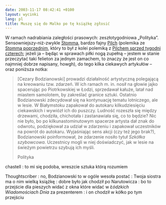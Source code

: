 ```yaml
---
date: 2003-11-17 08:42:41 +0100
layout: wycinki
lang: pl
title: Muszę się do Malko po tę książkę zgłosić
---
```


W ramach nadrabiania zaległości prasowych: zeszłotygodniowa „Polityka”. Sensowniejszy-niż-zwykle [Stomma](http://archiwum.polityka.pl/art/381480.html 'Oszczędzanie podeszwy'), bardzo fajny [Pilch](http://archiwum.polityka.pl/art/381481.html 'Bóg wybacza') (polemika ze [Stommą poprzednim](http://archiwum.polityka.pl/art/381355.html 'O istocie rzeczy'), który to był z kolei polemiką z [Pilchem sprzed tygodni czterech](http://archiwum.polityka.pl/art/381214.html 'O kunszcie nogi'); jeżeli ja – będąc w sprawach piłki nogą zupełną – jestem w stanie przeczytać taki felieton za jednym zamachem, to znaczy że jest on co najmniej dobrze napisany, howgh), do tego kilka ciekawych artykułów – oraz poniższa notka:

> [Cezary Bodzianowski] prowadzi działalność artystyczną polegającą na kreowaniu tzw. zdarzeń. W ich ramach m. in. nosił na głowie jajko spacerując po Piotrkowskiej w Łodzi, sprzedawał kałuże, latał nad miastem samolotem, by zakreślać granice sztuki. Ostatnio Bodzianowski zdecydował się na kontynuację tematu lotniczego, ale w lesie. W Białymstoku zapakował do autokaru kilkudziesięciu ciekawskich i wywiózł ich do puszczy. Ludność rozeszła się między drzewami, chodziła, chichotała i zastanawiała się, co to będzie? Nic nie było, bo po kilkunastominutowym spacerze artysta dał znak do odwrotu, podziękował za udział w zdarzeniu i zapakował uczestników na powrót do autokaru. Wyjaśniając sens akcji (czy też jego brak?), Bodzianowski poinformował, że zdarzenie nosiło tytuł <cite>Szkółka szybowcowa</cite>. Uczestnicy mogli w niej doświadczyć, jak w lesie na świeżym powietrzu szybują ich myśli.
>
> Polityka

chastell
: to mi się podoba, wreszcie sztuka którą rozumiem

Thoughtscriber
: no, Bodzianowski to w ogóle wesoła postać
: Twoja siostra ma o nim wielką książkę
: dobre było jak chodził po Narutowicza
: bo to przejście dla pieszych widać z okna które widać w <cite>Łódzkich Wiadomościach Dnia</cite> za prezenterem
: i on chodził w kółko po tym przejściu
